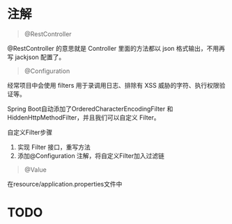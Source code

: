 # 注解

> @RestController

@RestController 的意思就是 Controller 里面的方法都以 json 格式输出，不用再写 jackjson 配置了。

> @Configuration

经常项目中会使用 filters 用于录调用日志、排除有 XSS 威胁的字符、执行权限验证等。

Spring Boot自动添加了OrderedCharacterEncodingFilter 和 HiddenHttpMethodFilter，并且我们可以自定义 Filter。

自定义Filter步骤
1. 实现 Filter 接口，重写方法
2. 添加@Configuration 注解，将自定义Filter加入过滤链

> @Value

在resource/application.properties文件中

# TODO